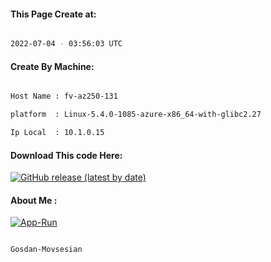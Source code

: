 
   
#### This Page Create at:

```bash

2022-07-04 - 03:56:03 UTC

```

#### Create By Machine:

```bash

Host Name : fv-az250-131

platform  : Linux-5.4.0-1085-azure-x86_64-with-glibc2.27

Ip Local  : 10.1.0.15

```
#### Download This code Here:

[![GitHub release (latest by date)](https://img.shields.io/github/v/release/Gosdan-Movsesian/Gosdan?style=for-the-badge&label=Download)](https://github.com/Gosdan-Movsesian/Gosdan/releases) 

</p> 

#### About Me :

[![App-Run](https://github.com/Gosdan-Movsesian/Gosdan/actions/workflows/App-Run.yml/badge.svg)](https://github.com/Gosdan-Movsesian/Gosdan/actions/workflows/App-Run.yml)

```bash

Gosdan-Movsesian

```

